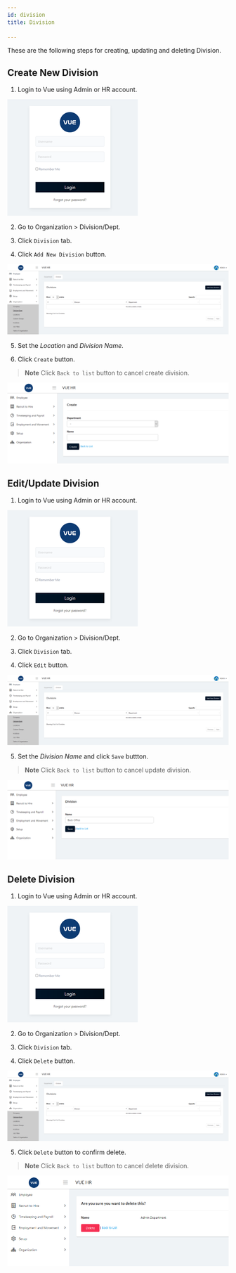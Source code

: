 ```yaml
---
id: division
title: Division

---
```

These are the following steps for creating, updating and deleting Division.

## Create New Division 

1. Login to Vue using Admin or HR account. 

![alt-text](assets/Picture2.png)

2. Go to Organization > Division/Dept.

3. Click `Division` tab.

4. Click `Add New Division` button.


![alt-text](assets/divdept/5.png) 

5. Set the _Location_ and _Division Name_.

6. Click `Create` button.
> **Note** Click `Back to list` button to cancel create division.

![alt-text](assets/divdept/6.png) 

## Edit/Update Division

1. Login to Vue using Admin or HR account. 

![alt-text](assets/Picture2.png)

2. Go to Organization > Division/Dept.

3. Click `Division` tab.

4. Click `Edit` button.

![alt-text](assets/divdept/5.png) 

5. Set the _Division Name_ and click `Save` buttton.
> **Note** Click `Back to list` button to cancel update division.

![alt-text](assets/divdept/7.png) 

## Delete Division

1. Login to Vue using Admin or HR account. 

![alt-text](assets/Picture2.png)

2. Go to Organization > Division/Dept.

3. Click `Division` tab.

4. Click `Delete` button.

![alt-text](assets/divdept/5.png)

5. Click `Delete` button to confirm delete.
> **Note** Click `Back to list` button to cancel delete division.

![alt-text](assets/divdept/8.png) 